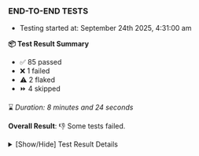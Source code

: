 ### END-TO-END TESTS

- Testing started at: September 24th 2025, 4:31:00 am

**📦 Test Result Summary**

- ✅ 85 passed
- ❌ 1 failed
- ⚠️ 2 flaked
- ⏩ 4 skipped

⌛ _Duration: 8 minutes and 24 seconds_

**Overall Result**: 👎 Some tests failed.



<details>
    <summary>[Show/Hide] Test Result Details</summary>
    <div markdown="1">

| Test | Browser | Test Case | Tags | Result |
| :---: | :---: | :--- | :---: | :---: |
| 1 | chromium-meshery-provider | Add a cluster connection by uploading kubeconfig file |  | ❌ |
| 2 | chromium-meshery-provider | Transition to disconnected state and then back to connected state |  | ➖ |
| 3 | chromium-meshery-provider | Transition to ignored state and then back to connected state |  | ➖ |
| 4 | chromium-meshery-provider | Transition to not found state and then back to connected state |  | ➖ |
| 5 | chromium-meshery-provider | Delete Kubernetes cluster connections |  | ➖ |
| 6 | chromium-meshery-provider | deploys a published design to a connected cluster |  | ⚠️ |
| 7 | chromium-local-provider | Transition to not found state and then back to connected state |  | ⚠️ |

</div>
</details>


<!-- To see the full report, please visit our CI/CD pipeline with reporter. -->